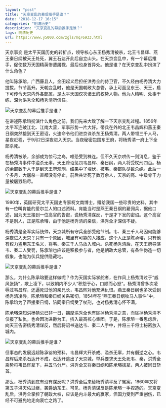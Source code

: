 ```yaml
---
layout: "post"
title: "天京变乱的幕后推手是谁？"
date: "2018-12-17 16:15"
categories: "明清历史"
description: "天京变乱的幕后推手是谁？"
tags: 明清历史
url: https://www.y5000.com/zgls/mq/6933.html
---
```






天京事变
是太平天国历史的转折点，领导核心东王杨秀清被杀，北王韦昌辉、燕王秦日纲被天王处死，翼王石达开此后自立山头。在天京变乱中，有一个幕后推手，促使数万天国精英惨遭屠戮，最后也身首异处。他是谁？在天京变乱中扮演了什么角色？

他叫陈承瑢，广西藤县人，金田起义后担任洪秀全的侍卫官，不久经由杨秀清大力提拔，节节高升。天朝变乱时，他是天国朝政大总管，承上可面见东王、天王，启下可传令天京内外各部属，是太平天国仅次诸王的权势人物。他为人精明、处事干练，深为洪秀全和杨秀清所信任。

![天京变乱的幕后推手是谁？](/uploads/allimg/161209/6-161209153A4628.JPG)

在讲述陈承瑢扮演什么角色之前，我们先来大致了解一下天京变乱过程。1856年太平军连破江北、江南大营，军事形势一片大好。带兵在外的北王韦昌辉和燕王秦日纲突然接到天王密诏，火速命令他们进京诛杀东王杨秀清。两人带领三千人马，星夜赶程，于9月2日深夜进入天京。当夜秘密包围东王府，将杨秀清一府上下全部杀死。

杨秀清被杀，余部成为惊弓之鸟，唯恐受到株连。但不久天京哄传一则消息，鉴于在杨秀清事件中滥杀无辜，天王降诏惩罚韦昌辉、秦日纲，两人将受杖刑四百。杨的余部数千人于是到天王府观刑，结果中了埋伏，被韦、秦部队尽数杀绝。此后一个多月，大屠杀一直都没有停止，前后共计死了数万余人，天京的高、中级骨干力量被屠戮殆尽。

![天京变乱的幕后推手是谁？](/uploads/allimg/161209/6-161209153FYH.JPG)

1980年，英国研究太平天国史专家柯文南博士，赠给我国一些珍贵的史料，其中有一位叫肯能的爱尔兰人的口述资料。肯能当时是燕王秦日纲的雇佣兵，据他口述，因为天王接到一位高官的告密，说杨秀清谋反，于是才下发的密诏。这个高官不是别人，正是陈承瑢，由于他是杨秀清的亲信，洪秀全才深信不疑。

杨秀清是全军实际统帅，天京城所有守兵全部受他节制。韦、秦三千人马因何能够深夜进入天京？只有一个原因，城里有可靠的人接应，这个人正是陈承瑢，只有他有权力盗用东王名义，将韦、秦三千人马放入城内。杀死杨秀清后，在天王府导演韦、秦二人受罚，陈承瑢也应该是积极参与者，他是朝政大总管，有条件伪造一切假象，也能为伏兵提供隐藏地。

![天京变乱的幕后推手是谁？](/uploads/allimg/161209/6-161209153H21T.JPG)

那么，为什么陈承瑢要这样做呢？作为天国实际掌舵者，在作风上杨秀清过于“威风张扬”，欺上凌下，以致朝内不少人“积怨于心，口顺而心怒”。杨秀清曾多次凌辱过韦昌辉，还逼死过他的亲兄长，韦昌辉对他充满仇恨。燕王秦日纲也多次受到杨秀清凌辱，陈承瑢和秦日纲关系密切，1854年在“燕王秦日纲牧马人事件”中，陈承瑢为了声援秦日纲，陪同秦日纲受了杖刑，也对杨秀清心怀不满。

陈承瑢深知洪杨猜忌已非一日，揣摩洪秀全也有除掉杨秀清之意，而除掉杨秀清不仅报了私仇，也会因功进爵为王，挤入最高核心集团。于是，陈承瑢一番思虑后，向天王告密杨秀清谋反，然后将诏书送达韦、秦二人手中，并将三千将士秘密放入城内。

![天京变乱的幕后推手是谁？](/uploads/allimg/161209/6-161209153IG64.JPG)

但事态的发展远超陈承镕的预料，韦昌辉大开杀戒、滥杀无辜，并有僭逆之心。韦昌辉后来杀石达开不成，石达开逃出了天京城，举兵要求天王处死韦、秦，洪秀全乘势将韦昌辉拿下，并五马分尸。洪秀全又将秦日纲和陈承瑢擒拿，两人被同日斩首。

那么，杨秀清到底有没有谋反呢？洪秀全后来给杨秀清平反了冤案，1860年又将第五子洪天佑过继，袭爵幼东王。可见，杨秀清谋反是陈承瑢一手捏造的。天京变乱后，洪秀全掌控了朝政大权，应该是内斗最大的赢家，但国力受到严重创伤，已经不可避免地走向衰亡之路了。
